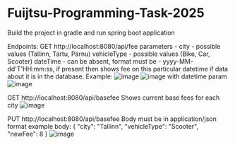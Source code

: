 # Fuijtsu-Programming-Task-2025

Build the project in gradle and run spring boot application

Endpoints:
GET http://localhost:8080/api/fee
parameters - 
city - possible values (Tallinn, Tartu, Pärnu)
vehicleType - possible values (Bike, Car, Scooter)
dateTime - can be absent, format must be - yyyy-MM-dd'T'HH:mm:ss, if present then shows fee on this particular datetime if data about it is in the database.
Example:
![image](https://github.com/user-attachments/assets/f88b700c-bfb9-4d84-a647-cb49d471808c)
![image](https://github.com/user-attachments/assets/c25f9e83-a6a4-4c98-a7ea-f3bbb543b7c0)
with datetime param
![image](https://github.com/user-attachments/assets/2b2e3a8f-f047-48f6-8fc4-9365c78d9ba3)




GET http://localhost:8080/api/basefee
Shows current base fees for each city
![image](https://github.com/user-attachments/assets/e5a368c1-8781-4c3c-8f1f-ca5f033ce15c)

PUT http://localhost:8080/api/basefee
Body must be in application/json format
example body:
{
    "city": "Tallinn",
    "vehicleType": "Scooter",
    "newFee": 8
}
![image](https://github.com/user-attachments/assets/890cd4bb-2a6c-4d0f-85c4-04c7f8aeed66)
